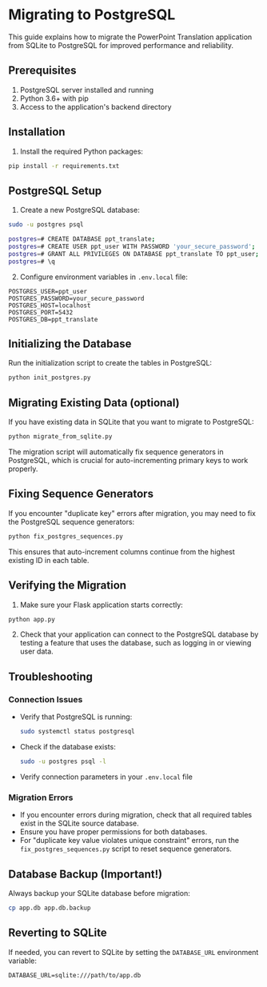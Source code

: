 # Migrating to PostgreSQL

This guide explains how to migrate the PowerPoint Translation application from SQLite to PostgreSQL for improved performance and reliability.

## Prerequisites

1. PostgreSQL server installed and running
2. Python 3.6+ with pip
3. Access to the application's backend directory

## Installation

1. Install the required Python packages:

```bash
pip install -r requirements.txt
```

## PostgreSQL Setup

1. Create a new PostgreSQL database:

```bash
sudo -u postgres psql

postgres=# CREATE DATABASE ppt_translate;
postgres=# CREATE USER ppt_user WITH PASSWORD 'your_secure_password';
postgres=# GRANT ALL PRIVILEGES ON DATABASE ppt_translate TO ppt_user;
postgres=# \q
```

2. Configure environment variables in `.env.local` file:

```
POSTGRES_USER=ppt_user
POSTGRES_PASSWORD=your_secure_password
POSTGRES_HOST=localhost
POSTGRES_PORT=5432
POSTGRES_DB=ppt_translate
```

## Initializing the Database

Run the initialization script to create the tables in PostgreSQL:

```bash
python init_postgres.py
```

## Migrating Existing Data (optional)

If you have existing data in SQLite that you want to migrate to PostgreSQL:

```bash
python migrate_from_sqlite.py
```

The migration script will automatically fix sequence generators in PostgreSQL, which is crucial for auto-incrementing primary keys to work properly.

## Fixing Sequence Generators

If you encounter "duplicate key" errors after migration, you may need to fix the PostgreSQL sequence generators:

```bash
python fix_postgres_sequences.py
```

This ensures that auto-increment columns continue from the highest existing ID in each table.

## Verifying the Migration

1. Make sure your Flask application starts correctly:

```bash
python app.py
```

2. Check that your application can connect to the PostgreSQL database by testing a feature that uses the database, such as logging in or viewing user data.

## Troubleshooting

### Connection Issues

- Verify that PostgreSQL is running:
  ```bash
  sudo systemctl status postgresql
  ```

- Check if the database exists:
  ```bash
  sudo -u postgres psql -l
  ```

- Verify connection parameters in your `.env.local` file

### Migration Errors

- If you encounter errors during migration, check that all required tables exist in the SQLite source database.
- Ensure you have proper permissions for both databases.
- For "duplicate key value violates unique constraint" errors, run the `fix_postgres_sequences.py` script to reset sequence generators.

## Database Backup (Important!)

Always backup your SQLite database before migration:

```bash
cp app.db app.db.backup
```

## Reverting to SQLite

If needed, you can revert to SQLite by setting the `DATABASE_URL` environment variable:

```
DATABASE_URL=sqlite:///path/to/app.db
``` 